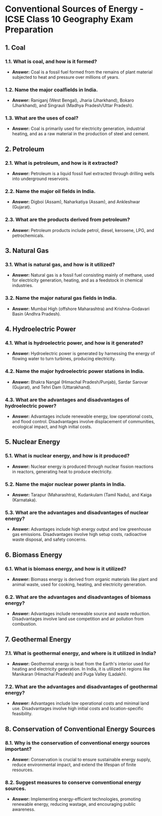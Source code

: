 # Conventional Sources of Energy - ICSE Class 10 Geography Exam Preparation

## 1. **Coal**

### **1.1. What is coal, and how is it formed?**
- **Answer:** Coal is a fossil fuel formed from the remains of plant material subjected to heat and pressure over millions of years.

### **1.2. Name the major coalfields in India.**
- **Answer:** Raniganj (West Bengal), Jharia (Jharkhand), Bokaro (Jharkhand), and Singrauli (Madhya Pradesh/Uttar Pradesh).

### **1.3. What are the uses of coal?**
- **Answer:** Coal is primarily used for electricity generation, industrial heating, and as a raw material in the production of steel and cement.

## 2. **Petroleum**

### **2.1. What is petroleum, and how is it extracted?**
- **Answer:** Petroleum is a liquid fossil fuel extracted through drilling wells into underground reservoirs.

### **2.2. Name the major oil fields in India.**
- **Answer:** Digboi (Assam), Naharkatiya (Assam), and Ankleshwar (Gujarat).

### **2.3. What are the products derived from petroleum?**
- **Answer:** Petroleum products include petrol, diesel, kerosene, LPG, and petrochemicals.

## 3. **Natural Gas**

### **3.1. What is natural gas, and how is it utilized?**
- **Answer:** Natural gas is a fossil fuel consisting mainly of methane, used for electricity generation, heating, and as a feedstock in chemical industries.

### **3.2. Name the major natural gas fields in India.**
- **Answer:** Mumbai High (offshore Maharashtra) and Krishna-Godavari Basin (Andhra Pradesh).

## 4. **Hydroelectric Power**

### **4.1. What is hydroelectric power, and how is it generated?**
- **Answer:** Hydroelectric power is generated by harnessing the energy of flowing water to turn turbines, producing electricity.

### **4.2. Name the major hydroelectric power stations in India.**
- **Answer:** Bhakra Nangal (Himachal Pradesh/Punjab), Sardar Sarovar (Gujarat), and Tehri Dam (Uttarakhand).

### **4.3. What are the advantages and disadvantages of hydroelectric power?**
- **Answer:** Advantages include renewable energy, low operational costs, and flood control. Disadvantages involve displacement of communities, ecological impact, and high initial costs.

## 5. **Nuclear Energy**

### **5.1. What is nuclear energy, and how is it produced?**
- **Answer:** Nuclear energy is produced through nuclear fission reactions in reactors, generating heat to produce electricity.

### **5.2. Name the major nuclear power plants in India.**
- **Answer:** Tarapur (Maharashtra), Kudankulam (Tamil Nadu), and Kaiga (Karnataka).

### **5.3. What are the advantages and disadvantages of nuclear energy?**
- **Answer:** Advantages include high energy output and low greenhouse gas emissions. Disadvantages involve high setup costs, radioactive waste disposal, and safety concerns.

## 6. **Biomass Energy**

### **6.1. What is biomass energy, and how is it utilized?**
- **Answer:** Biomass energy is derived from organic materials like plant and animal waste, used for cooking, heating, and electricity generation.

### **6.2. What are the advantages and disadvantages of biomass energy?**
- **Answer:** Advantages include renewable source and waste reduction. Disadvantages involve land use competition and air pollution from combustion.

## 7. **Geothermal Energy**

### **7.1. What is geothermal energy, and where is it utilized in India?**
- **Answer:** Geothermal energy is heat from the Earth's interior used for heating and electricity generation. In India, it is utilized in regions like Manikaran (Himachal Pradesh) and Puga Valley (Ladakh).

### **7.2. What are the advantages and disadvantages of geothermal energy?**
- **Answer:** Advantages include low operational costs and minimal land use. Disadvantages involve high initial costs and location-specific feasibility.

## 8. **Conservation of Conventional Energy Sources**

### **8.1. Why is the conservation of conventional energy sources important?**
- **Answer:** Conservation is crucial to ensure sustainable energy supply, reduce environmental impact, and extend the lifespan of finite resources.

### **8.2. Suggest measures to conserve conventional energy sources.**
- **Answer:** Implementing energy-efficient technologies, promoting renewable energy, reducing wastage, and encouraging public awareness.

